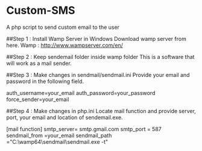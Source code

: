 # Custom-SMS
A php script to send custom email to the user

##Step 1 : Install Wamp Server in Windows
Download wamp server from here.
Wamp : http://www.wampserver.com/en/

##Step 2 : Keep sendemail folder inside wamp folder
This is a software that will work as a mail sender.

##Step 3 : Make changes in sendmail/sendmail.ini
Provide your email and password in the following field.

auth_username=your_email
auth_password=your_password
force_sender=your_email

##Step 4 : Make changes in php.ini
Locate mail function and provide server, port, your email and location of sendemail.exe.

[mail function]
smtp_server= smtp.gmail.com
smtp_port = 587
sendmail_from =your_email
sendmail_path ="C:\wamp64\sendmail\sendmail.exe -t"
